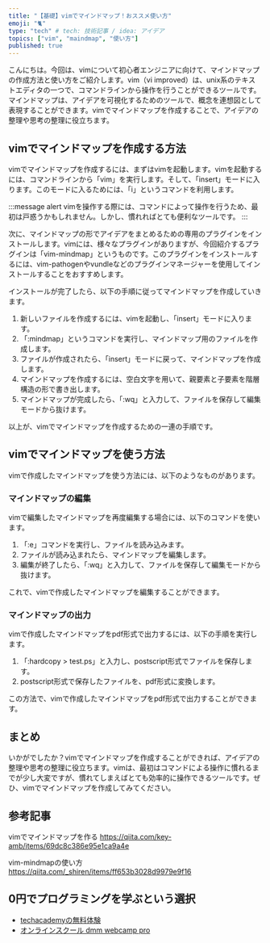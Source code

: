 ```yaml
---
title: "【基礎】vimでマインドマップ！おススメ使い方"
emoji: "🐈"
type: "tech" # tech: 技術記事 / idea: アイデア
topics: ["vim", "maindmap", "使い方"]
published: true
---
```


こんにちは。今回は、vimについて初心者エンジニアに向けて、マインドマップの作成方法と使い方をご紹介します。vim（vi improved）は、unix系のテキストエディタの一つで、コマンドラインから操作を行うことができるツールです。マインドマップは、アイデアを可視化するためのツールで、概念を連想図として表現することができます。vimでマインドマップを作成することで、アイデアの整理や思考の整理に役立ちます。

## vimでマインドマップを作成する方法

vimでマインドマップを作成するには、まずはvimを起動します。vimを起動するには、コマンドラインから「vim」を実行します。そして、「insert」モードに入ります。このモードに入るためには、「i」というコマンドを利用します。

:::message alert
vimを操作する際には、コマンドによって操作を行うため、最初は戸惑うかもしれません。しかし、慣れればとても便利なツールです。
:::

次に、マインドマップの形でアイデアをまとめるための専用のプラグインをインストールします。vimには、様々なプラグインがありますが、今回紹介するプラグインは「vim-mindmap」というものです。このプラグインをインストールするには、vim-pathogenやvundleなどのプラグインマネージャーを使用してインストールすることをおすすめします。

インストールが完了したら、以下の手順に従ってマインドマップを作成していきます。

1. 新しいファイルを作成するには、vimを起動し、「insert」モードに入ります。
2. 「:mindmap」というコマンドを実行し、マインドマップ用のファイルを作成します。
3. ファイルが作成されたら、「insert」モードに戻って、マインドマップを作成します。
4. マインドマップを作成するには、空白文字を用いて、親要素と子要素を階層構造の形で書き出します。
5. マインドマップが完成したら、「:wq」と入力して、ファイルを保存して編集モードから抜けます。

以上が、vimでマインドマップを作成するための一連の手順です。

## vimでマインドマップを使う方法

vimで作成したマインドマップを使う方法には、以下のようなものがあります。

### マインドマップの編集

vimで編集したマインドマップを再度編集する場合には、以下のコマンドを使います。

1. 「:e」コマンドを実行し、ファイルを読み込みます。
2. ファイルが読み込まれたら、マインドマップを編集します。
3. 編集が終了したら、「:wq」と入力して、ファイルを保存して編集モードから抜けます。

これで、vimで作成したマインドマップを編集することができます。

### マインドマップの出力

vimで作成したマインドマップをpdf形式で出力するには、以下の手順を実行します。

1. 「:hardcopy > test.ps」と入力し、postscript形式でファイルを保存します。
2. postscript形式で保存したファイルを、pdf形式に変換します。

この方法で、vimで作成したマインドマップをpdf形式で出力することができます。

## まとめ

いかがでしたか？vimでマインドマップを作成することができれば、アイデアの整理や思考の整理に役立ちます。vimは、最初はコマンドによる操作に慣れるまでが少し大変ですが、慣れてしまえばとても効率的に操作できるツールです。ぜひ、vimでマインドマップを作成してみてください。

## 参考記事

vimでマインドマップを作る
https://qiita.com/key-amb/items/69dc8c386e95e1ca9a4e

vim-mindmapの使い方
https://qiita.com/_shiren/items/ff653b3028d9979e9f16

## 0円でプログラミングを学ぶという選択
- [techacademyの無料体験](//af.moshimo.com/af/c/click?a_id=2612475&amp;p_id=1555&amp;pc_id=2816&amp;pl_id=22706&amp;url=https%3a%2f%2ftechacademy.jp%2fhtmlcss-trial%3futm_source%3dmoshimo%26utm_medium%3daffiliate%26utm_campaign%3dtextad)
- [オンラインスクール dmm webcamp pro](//af.moshimo.com/af/c/click?a_id=2612482&amp;p_id=1363&amp;pc_id=2297&amp;pl_id=39999&amp;guid=on)

